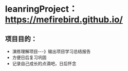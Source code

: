 # leanringProject： https://mefirebird.github.io/


项目目的：
----
* 演练理解项目---》输出项目学习总结报告
* 方便日后复习巩固  
* 记录自己成长的点滴吧，日后怀念

